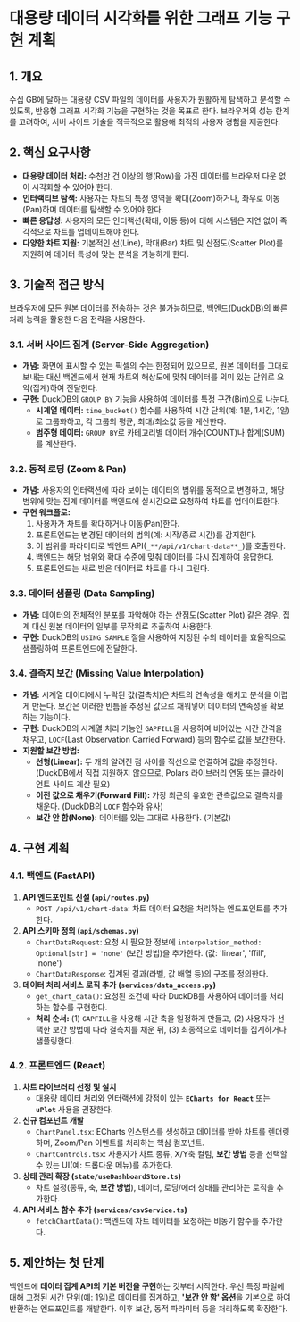 # 대용량 데이터 시각화를 위한 그래프 기능 구현 계획

## 1. 개요

수십 GB에 달하는 대용량 CSV 파일의 데이터를 사용자가 원활하게 탐색하고 분석할 수 있도록, 반응형 그래프 시각화 기능을 구현하는 것을 목표로 한다. 브라우저의 성능 한계를 고려하여, 서버 사이드 기술을 적극적으로 활용해 최적의 사용자 경험을 제공한다.

## 2. 핵심 요구사항

- **대용량 데이터 처리:** 수천만 건 이상의 행(Row)을 가진 데이터를 브라우저 다운 없이 시각화할 수 있어야 한다.
- **인터랙티브 탐색:** 사용자는 차트의 특정 영역을 확대(Zoom)하거나, 좌우로 이동(Pan)하며 데이터를 탐색할 수 있어야 한다.
- **빠른 응답성:** 사용자의 모든 인터랙션(확대, 이동 등)에 대해 시스템은 지연 없이 즉각적으로 차트를 업데이트해야 한다.
- **다양한 차트 지원:** 기본적인 선(Line), 막대(Bar) 차트 및 산점도(Scatter Plot)를 지원하여 데이터 특성에 맞는 분석을 가능하게 한다.

## 3. 기술적 접근 방식

브라우저에 모든 원본 데이터를 전송하는 것은 불가능하므로, 백엔드(DuckDB)의 빠른 처리 능력을 활용한 다음 전략을 사용한다.

### 3.1. 서버 사이드 집계 (Server-Side Aggregation)

- **개념:** 화면에 표시할 수 있는 픽셀의 수는 한정되어 있으므로, 원본 데이터를 그대로 보내는 대신 백엔드에서 현재 차트의 해상도에 맞춰 데이터를 의미 있는 단위로 요약(집계)하여 전달한다.
- **구현:** DuckDB의 `GROUP BY` 기능을 사용하여 데이터를 특정 구간(Bin)으로 나눈다.
  - **시계열 데이터:** `time_bucket()` 함수를 사용하여 시간 단위(예: 1분, 1시간, 1일)로 그룹화하고, 각 그룹의 평균, 최대/최소값 등을 계산한다.
  - **범주형 데이터:** `GROUP BY`로 카테고리별 데이터 개수(COUNT)나 합계(SUM)를 계산한다.

### 3.2. 동적 로딩 (Zoom & Pan)

- **개념:** 사용자의 인터랙션에 따라 보이는 데이터의 범위를 동적으로 변경하고, 해당 범위에 맞는 집계 데이터를 백엔드에 실시간으로 요청하여 차트를 업데이트한다.
- **구현 워크플로:**
  1. 사용자가 차트를 확대하거나 이동(Pan)한다.
  2. 프론트엔드는 변경된 데이터의 범위(예: 시작/종료 시간)를 감지한다.
  3. 이 범위를 파라미터로 백엔드 API(`_**/api/v1/chart-data**_`)를 호출한다.
  4. 백엔드는 해당 범위와 확대 수준에 맞춰 데이터를 다시 집계하여 응답한다.
  5. 프론트엔드는 새로 받은 데이터로 차트를 다시 그린다.

### 3.3. 데이터 샘플링 (Data Sampling)

- **개념:** 데이터의 전체적인 분포를 파악해야 하는 산점도(Scatter Plot) 같은 경우, 집계 대신 원본 데이터의 일부를 무작위로 추출하여 사용한다.
- **구현:** DuckDB의 `USING SAMPLE` 절을 사용하여 지정된 수의 데이터를 효율적으로 샘플링하여 프론트엔드에 전달한다.

### 3.4. 결측치 보간 (Missing Value Interpolation)

- **개념:** 시계열 데이터에서 누락된 값(결측치)은 차트의 연속성을 해치고 분석을 어렵게 만든다. 보간은 이러한 빈틈을 추정된 값으로 채워넣어 데이터의 연속성을 확보하는 기능이다.
- **구현:** DuckDB의 시계열 처리 기능인 `GAPFILL`을 사용하여 비어있는 시간 간격을 채우고, `LOCF`(Last Observation Carried Forward) 등의 함수로 값을 보간한다.
- **지원할 보간 방법:**
  - **선형(Linear):** 두 개의 알려진 점 사이를 직선으로 연결하여 값을 추정한다. (DuckDB에서 직접 지원하지 않으므로, Polars 라이브러리 연동 또는 클라이언트 사이드 계산 필요)
  - **이전 값으로 채우기(Forward Fill):** 가장 최근의 유효한 관측값으로 결측치를 채운다. (DuckDB의 `LOCF` 함수와 유사)
  - **보간 안 함(None):** 데이터를 있는 그대로 사용한다. (기본값)

## 4. 구현 계획

### 4.1. 백엔드 (FastAPI)

1.  **API 엔드포인트 신설 (`api/routes.py`)**
    - `POST /api/v1/chart-data`: 차트 데이터 요청을 처리하는 엔드포인트를 추가한다.
2.  **API 스키마 정의 (`api/schemas.py`)**
    - `ChartDataRequest`: 요청 시 필요한 정보에 `interpolation_method: Optional[str] = 'none'` (보간 방법)을 추가한다. (값: 'linear', 'ffill', 'none')
    - `ChartDataResponse`: 집계된 결과(라벨, 값 배열 등)의 구조를 정의한다.
3.  **데이터 처리 서비스 로직 추가 (`services/data_access.py`)**
    - `get_chart_data()`: 요청된 조건에 따라 DuckDB를 사용하여 데이터를 처리하는 함수를 구현한다.
    - **처리 순서:** (1) `GAPFILL`을 사용해 시간 축을 일정하게 만들고, (2) 사용자가 선택한 보간 방법에 따라 결측치를 채운 뒤, (3) 최종적으로 데이터를 집계하거나 샘플링한다.

### 4.2. 프론트엔드 (React)

1.  **차트 라이브러리 선정 및 설치**
    - 대용량 데이터 처리와 인터랙션에 강점이 있는 **`ECharts for React`** 또는 **`uPlot`** 사용을 권장한다.
2.  **신규 컴포넌트 개발**
    - `ChartPanel.tsx`: ECharts 인스턴스를 생성하고 데이터를 받아 차트를 렌더링하며, Zoom/Pan 이벤트를 처리하는 핵심 컴포넌트.
    - `ChartControls.tsx`: 사용자가 차트 종류, X/Y축 컬럼, **보간 방법** 등을 선택할 수 있는 UI(예: 드롭다운 메뉴)를 추가한다.
3.  **상태 관리 확장 (`state/useDashboardStore.ts`)**
    - 차트 설정(종류, 축, **보간 방법**), 데이터, 로딩/에러 상태를 관리하는 로직을 추가한다.
4.  **API 서비스 함수 추가 (`services/csvService.ts`)**
    - `fetchChartData()`: 백엔드에 차트 데이터를 요청하는 비동기 함수를 추가한다.

## 5. 제안하는 첫 단계

백엔드에 **데이터 집계 API의 기본 버전을 구현**하는 것부터 시작한다. 우선 특정 파일에 대해 고정된 시간 단위(예: 1일)로 데이터를 집계하고, **'보간 안 함' 옵션**을 기본으로 하여 반환하는 엔드포인트를 개발한다. 이후 보간, 동적 파라미터 등을 처리하도록 확장한다.
